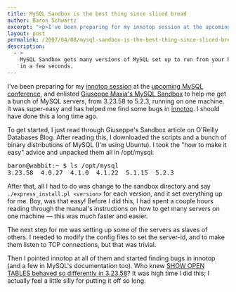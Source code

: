 ```yaml
---
title: MySQL Sandbox is the best thing since sliced bread
author: Baron Schwartz
excerpt: "<p>I've been preparing for my innotop session at the upcoming MySQL conference, and enlisted Giuseppe Maxia's MySQL Sandbox to help me get a bunch of MySQL servers, from 3.23.58 to 5.2.3, running on one machine.  It was super-easy and has helped me find some bugs in innotop.  I should have done this a long time ago.</p>"
layout: post
permalink: /2007/04/08/mysql-sandbox-is-the-best-thing-since-sliced-bread/
description:
  - >
    MySQL Sandbox gets many versions of MySQL set up to run from your home directory
    in a few seconds.
---
```

I've been preparing for my [innotop session][1] at the [upcoming MySQL conference][2], and enlisted [Giuseppe Maxia's MySQL Sandbox][3] to help me get a bunch of MySQL servers, from 3.23.58 to 5.2.3, running on one machine. It was super-easy and has helped me find some bugs in [innotop][4]. I should have done this a long time ago.

To get started, I just read through Giuseppe's Sandbox article on O'Reilly Databases Blog. After reading this, I downloaded the scripts and a bunch of binary distributions of MySQL (I'm using Ubuntu). I took the "how to make it easy" advice and unpacked them all in /opt/mysql:

<pre>baron@wabbit:~ $ ls /opt/mysql
3.23.58  4.0.27  4.1.0  4.1.22  5.1.15  5.2.3</pre>

After that, all I had to do was change to the sandbox directory and say `./express_install.pl <version>` for each version, and it set everything up for me. Boy, was that easy! Before I did this, I had spent a couple hours reading through the manual's instructions on how to get many servers on one machine &#8212; this was much faster and easier.

The next step for me was setting up some of the servers as slaves of others. I needed to modify the config files to set the server-id, and to make them listen to TCP connections, but that was trivial.

Then I pointed innotop at all of them and started finding bugs in innotop (and a few in MySQL's documentation too). Who knew [SHOW OPEN TABLES behaved so differently in 3.23.58][5]? It was high time I did this; I actually feel a little silly for putting it off so long.

 [1]: http://www.mysqlconf.com/cs/mysqluc2007/view/e_sess/13213
 [2]: http://www.mysqlconf.com/
 [3]: http://sourceforge.net/projects/mysql-sandbox
 [4]: http://code.google.com/p/innotop
 [5]: http://bugs.mysql.com/bug.php?id=27706
